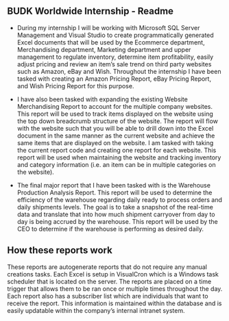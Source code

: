 ## BUDK Worldwide Internship - Readme

- During my internship I will be working with Microsoft SQL Server Management and Visual Studio to create programmatically generated Excel documents that will be used by the Ecommerce department, Merchandising department, Marketing department and upper management to regulate inventory, determine item profitability, easily adjust pricing and review an item’s sale trend on third party websites such as Amazon, eBay and Wish. Throughout the internship I have been tasked with creating an Amazon Pricing Report, eBay Pricing Report, and Wish Pricing Report for this purpose.

- I have also been tasked with expanding the existing Website Merchandising Report to account for the multiple company websites. This report will be used to track items displayed on the website using the top down breadcrumb structure of the website. The report will flow with the website such that you will be able to drill down into the Excel document in the same manner as the current website and achieve the same items that are displayed on the website. I am tasked with taking the current report code and creating one report for each website. This report will be used when maintaining the website and tracking inventory and category information (i.e. an item can be in multiple categories on the website). 
 
- The final major report that I have been tasked with is the Warehouse Production Analysis Report. This report will be used to determine the efficiency of the warehouse regarding daily ready to process orders and daily shipments levels. The goal is to take a snapshot of the real-time data and translate that into how much shipment carryover from day to day is being accrued by the warehouse. This report will be used by the CEO to determine if the warehouse is performing as desired daily. 


## How these reports work

These reports are autogenerate reports that do not require any manual creations tasks. Each Excel is setup in VisualCron which is a Windows task scheduler that is located on the server. The reports are placed on a time trigger that allows them to be ran once or multiple times throughout the day. Each report also has a subscriber list which are individuals that want to receive the report. This information is maintained within the database and is easily updatable within the company’s internal intranet system. 
